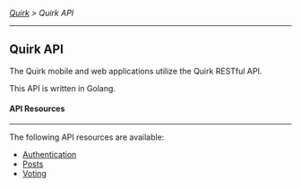*[Quirk](../README.md) > Quirk API*

---

## Quirk API

The Quirk mobile and web applications utilize the Quirk RESTful API.

This API is written in Golang.

#### API Resources

---

The following API resources are available:

* [Authentication](docs/Authentication.md)
* [Posts](docs/Post.md)
* [Voting](docs/Vote.md)